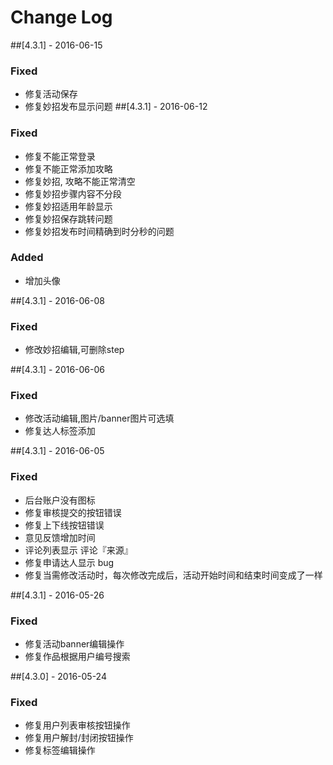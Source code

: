 # Change Log
##[4.3.1] - 2016-06-15
### Fixed
- 修复活动保存
- 修复妙招发布显示问题
##[4.3.1] - 2016-06-12
### Fixed
- 修复不能正常登录
- 修复不能正常添加攻略
- 修复妙招, 攻略不能正常清空
- 修复妙招步骤内容不分段
- 修复妙招适用年龄显示
- 修复妙招保存跳转问题
- 修复妙招发布时间精确到时分秒的问题

### Added
- 增加头像

##[4.3.1] - 2016-06-08
### Fixed
- 修改妙招编辑,可删除step

##[4.3.1] - 2016-06-06
### Fixed
- 修改活动编辑,图片/banner图片可选填
- 修复达人标签添加

##[4.3.1] - 2016-06-05
### Fixed
- 后台账户没有图标
- 修复审核提交的按钮错误
- 修复上下线按钮错误
- 意见反馈增加时间
- 评论列表显示 评论『来源』
- 修复申请达人显示 bug
- 修复当需修改活动时，每次修改完成后，活动开始时间和结束时间变成了一样

##[4.3.1] - 2016-05-26
### Fixed
- 修复活动banner编辑操作
- 修复作品根据用户编号搜索

##[4.3.0] - 2016-05-24
### Fixed
- 修复用户列表审核按钮操作
- 修复用户解封/封闭按钮操作
- 修复标签编辑操作

